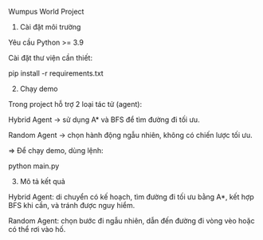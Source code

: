 Wumpus World Project
1. Cài đặt môi trường

Yêu cầu Python >= 3.9

Cài đặt thư viện cần thiết:

pip install -r requirements.txt

2. Chạy demo

Trong project hỗ trợ 2 loại tác tử (agent):

Hybrid Agent → sử dụng A* và BFS để tìm đường đi tối ưu.

Random Agent → chọn hành động ngẫu nhiên, không có chiến lược tối ưu.

=> Để chạy demo, dùng lệnh:

python main.py

3. Mô tả kết quả

Hybrid Agent: di chuyển có kế hoạch, tìm đường đi tối ưu bằng A*, kết hợp BFS khi cần, và tránh được nguy hiểm.

Random Agent: chọn bước đi ngẫu nhiên, dẫn đến đường đi vòng vèo hoặc có thể rơi vào hố.
